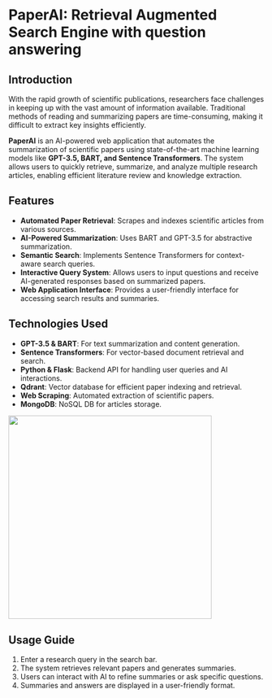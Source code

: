 # PaperAI: Retrieval Augmented Search Engine with question answering

## Introduction

With the rapid growth of scientific publications, researchers face challenges in keeping up with the vast amount of information available. Traditional methods of reading and summarizing papers are time-consuming, making it difficult to extract key insights efficiently. 

**PaperAI** is an AI-powered web application that automates the summarization of scientific papers using state-of-the-art machine learning models like **GPT-3.5, BART, and Sentence Transformers**. The system allows users to quickly retrieve, summarize, and analyze multiple research articles, enabling efficient literature review and knowledge extraction.

## Features

- **Automated Paper Retrieval**: Scrapes and indexes scientific articles from various sources.
- **AI-Powered Summarization**: Uses BART and GPT-3.5 for abstractive summarization.
- **Semantic Search**: Implements Sentence Transformers for context-aware search queries.
- **Interactive Query System**: Allows users to input questions and receive AI-generated responses based on summarized papers.
- **Web Application Interface**: Provides a user-friendly interface for accessing search results and summaries.

## Technologies Used

- **GPT-3.5 & BART**: For text summarization and content generation.
- **Sentence Transformers**: For vector-based document retrieval and search.
- **Python & Flask**: Backend API for handling user queries and AI interactions.
- **Qdrant**: Vector database for efficient paper indexing and retrieval.
- **Web Scraping**: Automated extraction of scientific papers.
- **MongoDB**: NoSQL DB for articles storage.

<img src="[image.png](https://github.com/user-attachments/assets/ae8fa1ed-7c2e-45ac-9b50-8e641e8d1738)" width="400" />

## Usage Guide
1. Enter a research query in the search bar.
2. The system retrieves relevant papers and generates summaries.
3. Users can interact with AI to refine summaries or ask specific questions.
4. Summaries and answers are displayed in a user-friendly format.
